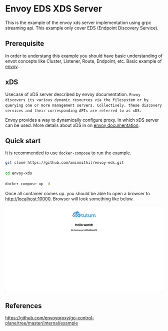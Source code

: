 # Envoy EDS XDS Server

This is the example of the envoy xds server implementation using grpc streaming api. This example only cover EDS (Endpoint Discovery Service).

## Prerequisite

In order to understang this example you should have basic understanding of envot concepts like Cluster, Listener, Route, Endpoint, etc. Basic example of [envoy](https://www.envoyproxy.io/docs/envoy/latest/start/quick-start/run-envoy#run-envoy-with-the-demo-configuration).

## xDS

Usecase of xDS server described by envoy documentation. `Envoy discovers its various dynamic resources via the filesystem or by querying one or more management servers. Collectively, these discovery services and their corresponding APIs are referred to as xDS.`

Envoy provides a way to dynamically configure proxy. In which xDS server can be used. More details about xDS in on [envoy documentation](https://www.envoyproxy.io/docs/envoy/latest/api-docs/xds_protocol#rpc-services-and-methods-for-each-variant).

## Quick start

It is recommended to use `docker-compose` to run the example.

```bash
git clone https://github.com/aminmithil/envoy-eds.git

cd envoy-xds

docker-compose up -d
```

Once all container comes up. you should be able to open a browser to [http://localhost:10000](http://localhost:10000). Browser will look something like below.

![Output](output.png)

## References

https://github.com/envoyproxy/go-control-plane/tree/master/internal/example
